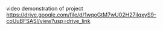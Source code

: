 video demonstration of project
https://drive.google.com/file/d/1wqoGtM7wU02H27ilqxyS9-coUuBFSASl/view?usp=drive_link
